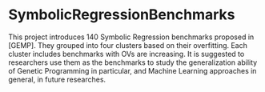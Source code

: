 # SymbolicRegressionBenchmarks
This project  introduces 140 Symbolic Regression benchmarks  proposed in [GEMP]. They grouped into four clusters based on their overfitting. Each cluster includes benchmarks with OVs are increasing.  It is suggested to researchers use them as the benchmarks to study the generalization ability of Genetic Programming in particular,  and Machine Learning approaches in general, in future researches.
